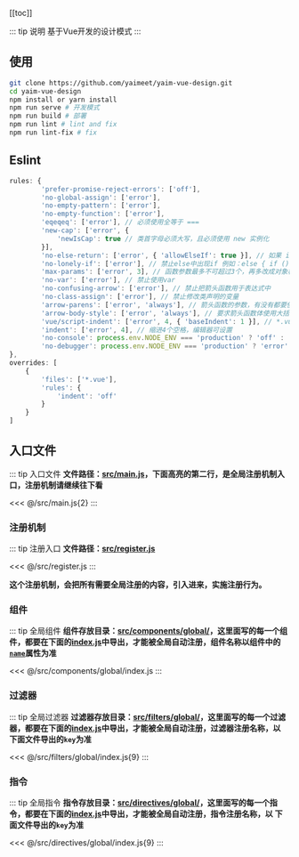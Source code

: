 [[toc]]

::: tip 说明
基于Vue开发的设计模式
:::

## 使用

```bash
git clone https://github.com/yaimeet/yaim-vue-design.git
cd yaim-vue-design
npm install or yarn install
npm run serve # 开发模式
npm run build # 部署
npm run lint # lint and fix
npm run lint-fix # fix
```

## Eslint

```js
rules: {
        'prefer-promise-reject-errors': ['off'],
        'no-global-assign': ['error'],
        'no-empty-pattern': ['error'],
        'no-empty-function': ['error'],
        'eqeqeq': ['error'], // 必须使用全等于 ===
        'new-cap': ['error', {
            'newIsCap': true // 类首字母必须大写，且必须使用 new 实例化
        }],
        'no-else-return': ['error', { 'allowElseIf': true }], // 如果 if 块中包含了一个 return 语句，else 块就成了多余的了。可以将其内容移至块外。
        'no-lonely-if': ['error'], // 禁止else中出现if 例如：else { if () .. } , 需要写成 else if () ...
        'max-params': ['error', 3], // 函数参数最多不可超过3个，再多改成对象格式
        'no-var': ['error'], // 禁止使用var
        'no-confusing-arrow': ['error'], // 禁止把箭头函数用于表达式中
        'no-class-assign': ['error'], // 禁止修改类声明的变量
        'arrow-parens': ['error', 'always'], // 箭头函数的参数，有没有都要使用圆括号
        'arrow-body-style': ['error', 'always'], // 要求箭头函数体使用大括号
        'vue/script-indent': ['error', 4, { 'baseIndent': 1 }], // *.vue 的文件中的script标签中的js内容必须缩进
        'indent': ['error', 4], // 缩进4个空格，编辑器可设置
        'no-console': process.env.NODE_ENV === 'production' ? 'off' : 'off',
        'no-debugger': process.env.NODE_ENV === 'production' ? 'error' : 'off'
},
overrides: [
    {
        'files': ['*.vue'],
        'rules': {
            'indent': 'off'
        }
    }
]
```

## 入口文件

::: tip 入口文件
**文件路径：[src/main.js](https://github.com/yaimeet/yaim-vue-design/blob/master/src/main.js)，下面高亮的第二行，是全局注册机制入口，注册机制请继续往下看**

<<< @/src/main.js{2}
:::

### 注册机制

::: tip 注册入口
**文件路径：[src/register.js](https://github.com/yaimeet/yaim-vue-design/blob/master/src/register.js)**

<<< @/src/register.js
:::

**这个注册机制，会把所有需要全局注册的内容，引入进来，实施注册行为。**

### 组件

::: tip 全局组件
**组件存放目录：[src/components/global/](https://github.com/yaimeet/yaim-vue-design/tree/master/src/components/global)，这里面写的每一个组件，都要在下面的[index.js](https://github.com/yaimeet/yaim-vue-design/tree/master/src/components/global/index.js)中导出，才能被全局自动注册，组件名称以组件中的[`name`](https://github.com/yaimeet/yaim-vue-design/blob/master/src/components/global/hello.vue)属性为准**

<<< @/src/components/global/index.js
:::

### 过滤器

::: tip 全局过滤器
**过滤器存放目录：[src/filters/global/](https://github.com/yaimeet/yaim-vue-design/tree/master/src/filters/global)，这里面写的每一个过滤器，都要在下面的[index.js](https://github.com/yaimeet/yaim-vue-design/tree/master/src/filters/global/index.js)中导出，才能被全局自动注册，过滤器注册名称，以 下面文件导出的`key`为准**

<<< @/src/filters/global/index.js{9}
:::

### 指令

::: tip 全局指令
**指令存放目录：[src/directives/global/](https://github.com/yaimeet/yaim-vue-design/tree/master/src/directives/global)，这里面写的每一个指令，都要在下面的[index.js](https://github.com/yaimeet/yaim-vue-design/tree/master/src/directives/global/index.js)中导出，才能被全局自动注册，指令注册名称，以 下面文件导出的`key`为准**

<<< @/src/directives/global/index.js{9}
:::
